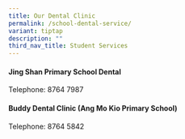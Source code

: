 ```yaml
---
title: Our Dental Clinic
permalink: /school-dental-service/
variant: tiptap
description: ""
third_nav_title: Student Services
---
```

<h4><strong>Jing Shan Primary School Dental</strong></h4>
<p>Telephone: 8764 7987</p>
<h4><strong>Buddy Dental Clinic (Ang Mo Kio Primary School)</strong></h4>
<p>Telephone: 8764 5842</p>
<p>
<br>
</p>